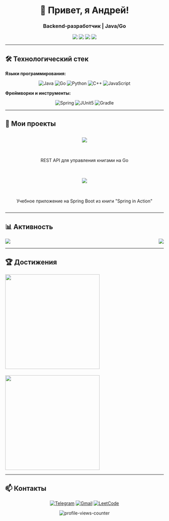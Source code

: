 <h1 align="center">👋 Привет, я Андрей!</h1>
<h3 align="center">Backend-разработчик | Java/Go</h3>

<p align="center">
  <a href="https://t.me/JDH_LR_994"><img src="https://img.shields.io/badge/Telegram-2CA5E0?style=for-the-badge&logo=telegram&logoColor=white"></a>
  <a href="mailto:JDH994LR@gmail.com"><img src="https://img.shields.io/badge/Gmail-D14836?style=for-the-badge&logo=gmail&logoColor=white"></a>
  <a href="https://leetcode.com/u/1Kq3eqJwFI/"><img src="https://img.shields.io/badge/LeetCode-FFA116?style=for-the-badge&logo=leetcode&logoColor=black"></a>
  <a href="https://www.codewars.com/users/JDH-LR-994"><img src="https://img.shields.io/badge/Codewars-B1361E?style=for-the-badge&logo=codewars&logoColor=white"></a>
</p>

---

## 🛠️ Технологический стек

**Языки программирования:**

<p align="center">
  <img src="https://img.shields.io/badge/Java-ED8B00?style=for-the-badge&logo=openjdk&logoColor=white" alt="Java">
  <img src="https://img.shields.io/badge/Go-00ADD8?style=for-the-badge&logo=go&logoColor=white" alt="Go">
  <img src="https://img.shields.io/badge/Python-3776AB?style=for-the-badge&logo=python&logoColor=white" alt="Python">
  <img src="https://img.shields.io/badge/C++-00599C?style=for-the-badge&logo=c%2B%2B&logoColor=white" alt="C++">
  <img src="https://img.shields.io/badge/JavaScript-F7DF1E?style=for-the-badge&logo=javascript&logoColor=black" alt="JavaScript">
</p>

**Фреймворки и инструменты:**

<p align="center">
  <img src="https://img.shields.io/badge/Spring-6DB33F?style=for-the-badge&logo=spring&logoColor=white" alt="Spring">
  <img src="https://img.shields.io/badge/JUnit5-25A162?style=for-the-badge&logo=junit5&logoColor=white" alt="JUnit5">
  <img src="https://img.shields.io/badge/Gradle-02303A?style=for-the-badge&logo=gradle&logoColor=white" alt="Gradle">
</p>

---

## 🚀 Мои проекты

<div align="center" style="display: grid; grid-template-columns: repeat(auto-fit, minmax(300px, 1fr)); gap: 20px;">

<a href="https://github.com/JDH-LR-994/learn-go-books"><img src="https://github-readme-stats.vercel.app/api/pin/?username=JDH-LR-994&repo=learn-go-books&theme=dark&show_owner=true"></a>

<p>REST API для управления книгами на Go</p>

<a href="https://github.com/JDH-LR-994/TacoCloud"><img src="https://github-readme-stats.vercel.app/api/pin/?username=JDH-LR-994&repo=TacoCloud&theme=dark&show_owner=true"> </a>

<p>Учебное приложение на Spring Boot из книги "Spring in Action"</p>

</div>

---

## 📊 Активность

<div align="center" style="display: flex; justify-content: space-between; flex-wrap: wrap; gap: 20px;">

<img src="https://github-readme-stats.vercel.app/api?username=JDH-LR-994&show_icons=true&theme=radical&hide_border=true&include_all_commits=true">

<img src="https://github-readme-stats.vercel.app/api/top-langs/?username=JDH-LR-994&layout=compact&theme=dark&hide_border=true">

</div>

---

## 🏆 Достижения

<div align="center" style="display: grid; grid-template-columns: repeat(auto-fit, minmax(300px, 1fr)); gap: 20px; align-items: start;">

<img src="https://leetcard.jacoblin.cool/JDH_LR_994?theme=dark&font=Roboto" width=300 height=300>

<img src="https://www.codewars.com/users/JDH-LR-994/badges/large" width=300 height=300>

</div>

---

## 📫 Контакты

<p align="center">
  <a href="https://t.me/JDH_LR_994"><img src="https://img.icons8.com/color/48/000000/telegram-app--v1.png" alt="Telegram"></a>
  <a href="mailto:JDH994LR@gmail.com"><img src="https://img.icons8.com/color/48/000000/gmail.png" alt="Gmail"></a>
  <a href="https://leetcode.com/u/JDH_LR_994/"><img src="https://img.icons8.com/external-tal-revivo-color-tal-revivo/48/000000/external-level-up-your-coding-skills-and-quickly-land-a-job-logo-color-tal-revivo.png" alt="LeetCode"></a>
</p>

<p align="center">
  <img src="https://komarev.com/ghpvc/?username=JDH-LR-994&label=Profile%20views&color=0e75b6&style=flat" alt="profile-views-counter">
</p>